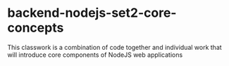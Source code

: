 # backend-nodejs-set2-core-concepts
This classwork is a combination of code together and individual work that will introduce core components of NodeJS web applications
